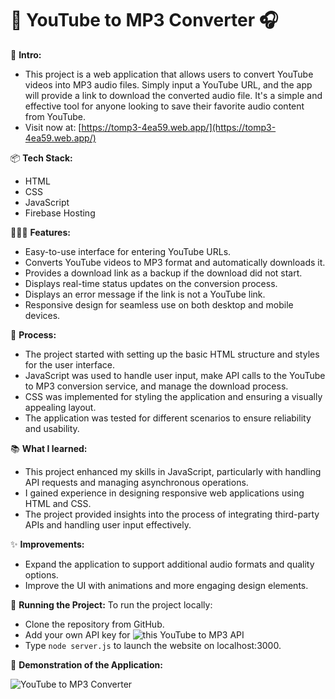 # 🎵 YouTube to MP3 Converter 🎧

👋 **Intro:**
- This project is a web application that allows users to convert YouTube videos into MP3 audio files. Simply input a YouTube URL, and the app will provide a link to download the converted audio file. It's a simple and effective tool for anyone looking to save their favorite audio content from YouTube.
- Visit now at: [https://tomp3-4ea59.web.app/](https://tomp3-4ea59.web.app/)

📦 **Tech Stack:**
- HTML
- CSS
- JavaScript
- Firebase Hosting

👩🏽‍💻 **Features:**
- Easy-to-use interface for entering YouTube URLs.
- Converts YouTube videos to MP3 format and automatically downloads it.
- Provides a download link as a backup if the download did not start.
- Displays real-time status updates on the conversion process.
- Displays an error message if the link is not a YouTube link.
- Responsive design for seamless use on both desktop and mobile devices.

💭 **Process:**
- The project started with setting up the basic HTML structure and styles for the user interface.
- JavaScript was used to handle user input, make API calls to the YouTube to MP3 conversion service, and manage the download process.
- CSS was implemented for styling the application and ensuring a visually appealing layout.
- The application was tested for different scenarios to ensure reliability and usability.

📚 **What I learned:**
- This project enhanced my skills in JavaScript, particularly with handling API requests and managing asynchronous operations.
- I gained experience in designing responsive web applications using HTML and CSS.
- The project provided insights into the process of integrating third-party APIs and handling user input effectively.

✨ **Improvements:**
- Expand the application to support additional audio formats and quality options.
- Improve the UI with animations and more engaging design elements.

🚦 **Running the Project:**
To run the project locally:
- Clone the repository from GitHub.
- Add your own API key for ![this YouTube to MP3 API](https://rapidapi.com/420vijay47/api/youtube-mp3-downloader2)
- Type `node server.js` to launch the website on localhost:3000.

📸 **Demonstration of the Application:**

![YouTube to MP3 Converter](https://github.com/user-attachments/assets/0cd59592-553a-49e3-9cbb-baf318a50b20)
